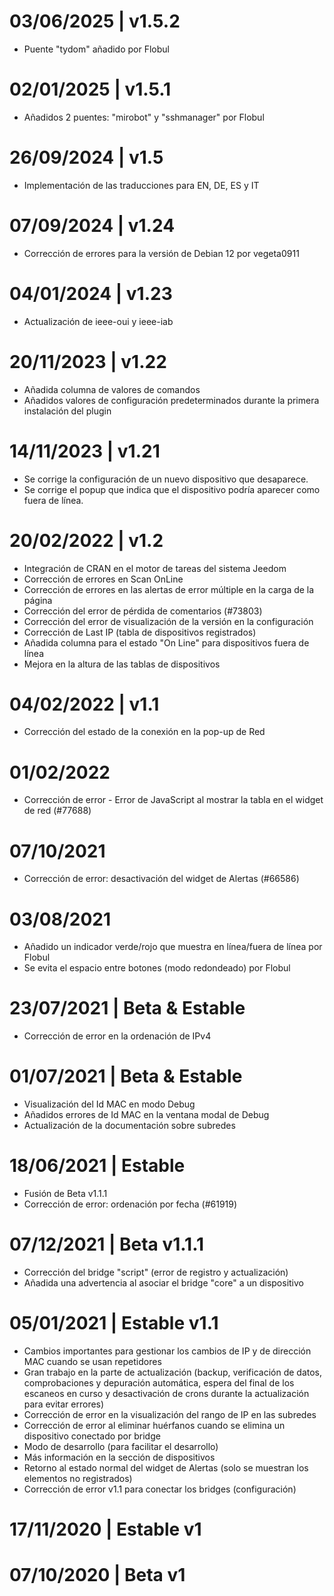 # 03/06/2025 | v1.5.2
* Puente "tydom" añadido por Flobul

# 02/01/2025 | v1.5.1
* Añadidos 2 puentes: "mirobot" y "sshmanager" por Flobul

# 26/09/2024 | v1.5
* Implementación de las traducciones para EN, DE, ES y IT

# 07/09/2024 | v1.24
* Corrección de errores para la versión de Debian 12 por vegeta0911

# 04/01/2024 | v1.23
* Actualización de ieee-oui y ieee-iab

# 20/11/2023 | v1.22
* Añadida columna de valores de comandos
* Añadidos valores de configuración predeterminados durante la primera instalación del plugin

# 14/11/2023 | v1.21
* Se corrige la configuración de un nuevo dispositivo que desaparece.
* Se corrige el popup que indica que el dispositivo podría aparecer como fuera de línea.

# 20/02/2022 | v1.2
* Integración de CRAN en el motor de tareas del sistema Jeedom
* Corrección de errores en Scan OnLine
* Corrección de errores en las alertas de error múltiple en la carga de la página
* Corrección del error de pérdida de comentarios (#73803)
* Corrección del error de visualización de la versión en la configuración
* Corrección de Last IP (tabla de dispositivos registrados)
* Añadida columna para el estado "On Line" para dispositivos fuera de línea
* Mejora en la altura de las tablas de dispositivos

# 04/02/2022 | v1.1
* Corrección del estado de la conexión en la pop-up de Red

# 01/02/2022
* Corrección de error - Error de JavaScript al mostrar la tabla en el widget de red (#77688)

# 07/10/2021
* Corrección de error: desactivación del widget de Alertas (#66586)

# 03/08/2021
* Añadido un indicador verde/rojo que muestra en línea/fuera de línea por Flobul
* Se evita el espacio entre botones (modo redondeado) por Flobul

# 23/07/2021 | Beta & Estable
* Corrección de error en la ordenación de IPv4

# 01/07/2021 | Beta & Estable
* Visualización del Id MAC en modo Debug
* Añadidos errores de Id MAC en la ventana modal de Debug
* Actualización de la documentación sobre subredes

# 18/06/2021 | Estable
* Fusión de Beta v1.1.1
* Corrección de error: ordenación por fecha (#61919)

# 07/12/2021 | Beta v1.1.1
* Corrección del bridge "script" (error de registro y actualización)
* Añadida una advertencia al asociar el bridge "core" a un dispositivo

# 05/01/2021 | Estable v1.1
* Cambios importantes para gestionar los cambios de IP y de dirección MAC cuando se usan repetidores
* Gran trabajo en la parte de actualización (backup, verificación de datos, comprobaciones y depuración automática, espera del final de los escaneos en curso y desactivación de crons durante la actualización para evitar errores)
* Corrección de error en la visualización del rango de IP en las subredes
* Corrección de error al eliminar huérfanos cuando se elimina un dispositivo conectado por bridge
* Modo de desarrollo (para facilitar el desarrollo)
* Más información en la sección de dispositivos
* Retorno al estado normal del widget de Alertas (solo se muestran los elementos no registrados)
* Corrección de error v1.1 para conectar los bridges (configuración)

# 17/11/2020 | Estable v1

# 07/10/2020 | Beta v1
